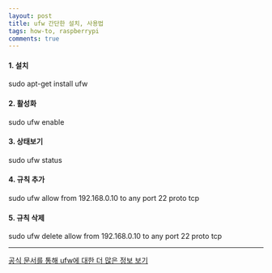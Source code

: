 ```yaml
---
layout: post
title: ufw 간단한 설치, 사용법
tags: how-to, raspberrypi
comments: true
---
```


#### **1. 설치**
sudo apt-get install ufw
#### **2. 활성화**
sudo ufw enable
#### **3. 상태보기**
sudo ufw status
#### **4. 규칙 추가**
sudo ufw allow from 192.168.0.10 to any port 22 proto tcp
#### **5. 규칙 삭제**
sudo ufw delete allow from 192.168.0.10 to any port 22 proto tcp

---
[공식 문서를 통해 ufw에 대한 더 많은 정보 보기](https://help.ubuntu.com/community/UFW)   
